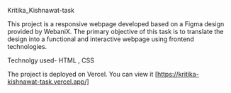 Kritika_Kishnawat-task

This project is a responsive webpage developed based on a Figma design provided by WebaniX. The primary objective of this task is to translate the design into a functional and interactive webpage using frontend technologies.

Technolgy used- HTML , CSS

The project is deployed on Vercel. You can view it [https://kritika-kishnawat-task.vercel.app/]
